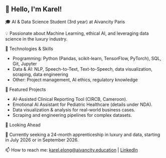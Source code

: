 ## 👋 Hello, I'm Karel!

🎓 AI & Data Science Student (3rd year) at Aivancity Paris

💡 Passionate about Machine Learning, ethical AI, and leveraging data science in the luxury industry.

🔧 Technologies & Skills
  - Programming: Python (Pandas, scikit-learn, TensorFlow, PyTorch), SQL, Git, Jupyter
  - Data & AI: NLP, Speech-to-Text, Text-to-Speech, data visualization, scraping, data engineering
  - Other: Project management, AI ethics, regulatory knowledge

🚀 Featured Projects

  - AI-Assisted Clinical Reporting Tool (CIRCB, Cameroon).
  - Emotional AI Assistant for Pediatric Healthcare (details under NDA).
  - Data visualization & analysis for real-world business cases.
  - Scraping and engineering pipelines for complex datasets.

🌱 Looking Ahead

📅 Currently seeking a 24-month apprenticeship in luxury and data, starting in July 2026 or in September 2026.

📫 How to reach me: karel.elong@aivancity.education | [LinkedIn](https://www.linkedin.com/in/karel-elong)
